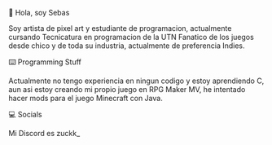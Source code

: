 👋 Hola, soy Sebas

Soy artista de pixel art y estudiante de programacion, actualmente cursando Tecnicatura en programacion de la UTN
Fanatico de los juegos desde chico y de toda su industria, actualmente de preferencia Indies.

⌨️ Programming Stuff

Actualmente no tengo experiencia en ningun codigo y estoy aprendiendo C, aun asi estoy creando mi propio juego en RPG Maker MV, he intentado hacer mods para el juego Minecraft con Java.

💻 Socials

Mi Discord es zuckk_ 

